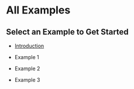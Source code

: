 # All Examples

## Select an Example to Get Started

- [Introduction](introduction.md)

- Example 1

- Example 2

- Example 3
  